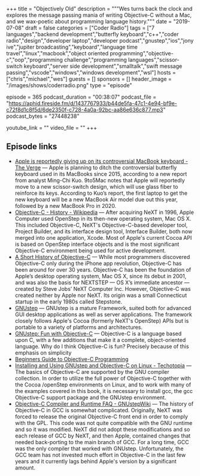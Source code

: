 +++
title = "Objectively Old"
description = """Wes turns back the clock and explores the message passing mania of writing Objective-C without a Mac, and we wax-poetic about programming language history."""
date = "2019-07-08"
draft = false
categories = ["Coder Radio"]
tags = ["7 languages","backend development","butterfly keyboard","c++","coder radio","design","developer laptop","developer podcast","gnustep","ios","jony ive","jupiter broadcasting","keyboard","language time travel","linux","macbook","object oriented programming","objective-c","oop","programming challenge","programming languages","scissor-switch keyboard","server side development","smalltalk","swift message passing","vscode","windows","windows development","wsl"]
hosts = ["chris","michael","wes"]
guests = []
sponsors = []
header_image = "/images/shows/coderradio.png"
type = "episode"

episode = 365
podcast_duration = "00:38:07"
podcast_file = "https://aphid.fireside.fm/d/1437767933/b44de5fa-47c1-4e94-bf9e-c72f8d1c8f5d/6de2350f-c728-4a0a-92bc-aa86e636c877.mp3"
podcast_bytes = "27448238"

youtube_link = ""
video_file = ""
+++

## Episode links

  * [Apple is reportedly giving up on its controversial MacBook keyboard - The Verge](https://www.theverge.com/2019/7/4/20682079/apple-butterfly-switch-scissor-switch-2019-macbook-air-2020-macbook-pro "Apple is reportedly giving up on its controversial MacBook keyboard - The Verge") — Apple is planning to ditch the controversial butterfly keyboard used in its MacBooks since 2015, according to a new report from analyst Ming-Chi Kuo. 9to5Mac notes that Apple will reportedly move to a new scissor-switch design, which will use glass fiber to reinforce its keys. According to Kuo’s report, the first laptop to get the new keyboard will be a new MacBook Air model due out this year, followed by a new MacBook Pro in 2020. 
  * [Objective-C - History - Wikipedia](https://en.wikipedia.org/wiki/Objective-C#History "Objective-C - History - Wikipedia") — After acquiring NeXT in 1996, Apple Computer used OpenStep in its then-new operating system, Mac OS X. This included Objective-C, NeXT's Objective-C-based developer tool, Project Builder, and its interface design tool, Interface Builder, both now merged into one application, Xcode. Most of Apple's current Cocoa API is based on OpenStep interface objects and is the most significant Objective-C environment being used for active development.
  * [A Short History of Objective-C](https://medium.com/chmcore/a-short-history-of-objective-c-aff9d2bde8dd "A Short History of Objective-C") — While most programmers discovered Objective-C only during the iPhone app revolution, Objective-C has been around for over 30 years. Objective-C has been the foundation of Apple’s desktop operating system, Mac OS X, since its debut in 2001, and was also the basis for NEXTSTEP — OS X’s immediate ancestor — created by Steve Jobs’ NeXT Computer Inc. However, Objective-C was created neither by Apple nor NeXT. Its origin was a small Connecticut startup in the early 1980s called Stepstone.
  * [GNUstep](http://www.gnustep.org/ "GNUstep") — GNUstep is a mature Framework, suited both for advanced GUI desktop applications as well as server applications. The framework closely follows Apple's Cocoa (formerly NeXT's OpenStep) APIs but is portable to a variety of platforms and architectures. 
  * [GNUstep: Fun with Objective-C](http://www.gnustep.org/resources/ObjCFun.html "GNUstep: Fun with Objective-C") — Objective-C is a language based upon C, with a few additions that make it a complete, object-oriented language. Why do I think Objective-C is fun? Precisely because of this emphasis on simplicity
  * [Beginners Guide to Objective-C Programming](http://gnustep.made-it.com/BG-objc/ "Beginners Guide to Objective-C Programming")
  * [Installing and Using GNUstep and Objective-C on Linux - Techotopia](https://www.techotopia.com/index.php/Installing_and_Using_GNUstep_and_Objective-C_on_Linux "Installing and Using GNUstep and Objective-C on Linux - Techotopia") — The basics of Objective-C are supported by the GNU compiler collection. In order to utilize the full power of Objective-C together with the Cocoa /openStep environments on Linux, and to work with many of the examples covered in this book, it is necessary to install gcc, the gcc Objective-C support package and the GNUstep environment. 
  * [Objective-C Compiler and Runtime FAQ - GNUstepWiki](http://wiki.gnustep.org/index.php/Objective-C_Compiler_and_Runtime_FAQ "Objective-C Compiler and Runtime FAQ - GNUstepWiki") — The history of Objective-C in GCC is somewhat complicated. Originally, NeXT was forced to release the original Objective-C front end in order to comply with the GPL. This code was not quite compatible with the GNU runtime and so it was modified. NeXT did not adopt these modifications and so each release of GCC by NeXT, and then Apple, contained changes that needed back-porting to the main branch of GCC. For a long time, GCC was the only compiler that worked with GNUstep. Unfortunately, the GCC team has not invested much effort in Objective-C in the last few years and it currently lags behind Apple's version by a significant amount. 

